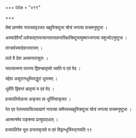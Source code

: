 +++
title = "०९९"

+++

 

तेषां प्राणमेव गायत्र्यावृञ्जत चक्षुस्त्रिष्टुभा श्रोत्रं जगत्या
वाचमनुष्टुभा । 

अस्मादेवैनाँ ल्लोकाद्गायत्र्यान्तरायन्नन्तरिक्षात्त्रिष्टुभामुष्माज्जगत्या
पशुभ्योऽनुष्टुभा । 

तान्सर्वस्मादेवान्तरायन् । 

ततो वै देवा अभवन्परासुराः । 

भवत्यात्मना परास्य द्विषन्भ्रातृव्यो भवति य एवं वेद । 

यद्देवा असुरानधूर्वंस्तद्धुरां धूस्त्वम् । 

धूर्वति द्विषन्तं भ्रातृव्यं य एवं वेद । 

प्रजापतिर्यत्प्रजा असृजत ता धूर्भिरेवासृजत । 

रेत एव रेतस्ययासिञ्चत्प्राणं गायत्र्या समैरयच्चक्षुस्त्रिष्टुभा
श्रोत्रं जगत्या वाचमनुष्टुभा । 

आत्मानमेव पङ्क्त्या प्रत्युपादधात् । 

प्रजापतिरेव भूतः प्रजास्सृजते य एवं विद्वान्धूर्भिरुद्गायति ९९
